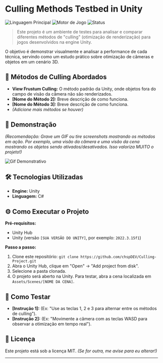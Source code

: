 # Culling Methods Testbed in Unity
![Linguagem Principal](https://img.shields.io/badge/C%23-100%25-blueviolet)
![Motor de Jogo](https://img.shields.io/badge/Unity-2022.3%2B-black)
![Status](https://img.shields.io/badge/status-conclu%C3%ADdo-green)

> Este projeto é um ambiente de testes para analisar e comparar diferentes métodos de "culling" (otimização de renderização) para jogos desenvolvidos na engine Unity.

O objetivo é demonstrar visualmente e analisar a performance de cada técnica, servindo como um estudo prático sobre otimização de câmeras e objetos em um cenário 3D.

## 🎯 Métodos de Culling Abordados

* **View Frustum Culling:** O método padrão da Unity, onde objetos fora do campo de visão da câmera não são renderizados.
* **[Nome do Método 2]:** Breve descrição de como funciona.
* **[Nome do Método 3]:** Breve descrição de como funciona.
* *(Adicione mais métodos se houver)*

## 📸 Demonstração

*(Recomendação: Grave um GIF ou tire screenshots mostrando os métodos em ação. Por exemplo, uma visão da câmera e uma visão da cena mostrando os objetos sendo ativados/desativados. Isso valoriza MUITO o projeto!)*

![Gif Demonstrativo](link-para-seu-gif-ou-imagem.gif)

## 🛠️ Tecnologias Utilizadas

- **Engine:** Unity
- **Linguagem:** C#

## ⚙️ Como Executar o Projeto

**Pré-requisitos:**
- Unity Hub
- Unity (versão `[SUA VERSÃO DO UNITY]`, por exemplo: `2022.3.15f1`)

**Passo a passo:**
1. Clone este repositório: `git clone https://github.com/chspDEV/Culling-Project.git`
2. Abra o Unity Hub, clique em "Open" -> "Add project from disk".
3. Selecione a pasta clonada.
4. O projeto será aberto na Unity. Para testar, abra a cena localizada em `Assets/Scenes/[NOME DA CENA]`.

## 🚀 Como Testar

- **[Instrução 1]:** (Ex: "Use as teclas 1, 2 e 3 para alternar entre os métodos de culling").
- **[Instrução 2]:** (Ex: "Movimente a câmera com as teclas WASD para observar a otimização em tempo real").

## 📜 Licença

Este projeto está sob a licença MIT. *(Se for outra, me avise para eu alterar!)*

---
